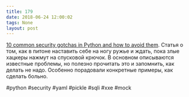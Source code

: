 ```yaml
---
title: 179
date: 2018-06-24 12:00:02
tags: None
layout: post
---
```


[10 common security gotchas in Python and how to avoid them](https://hackernoon.com/-e19fbe265e03). Статья о том, как в питоне наставить себе на ногу ружье и ждать, пока злые хацкеры нажмут на спусковой крючок. В основном описываются известные проблемы, но полезно прочитать это и запомнить, как делать не надо. Особенно порадовали конкретные примеры, как сделать больно.

#python #security #yaml #pickle #sqli #xxe #mock
